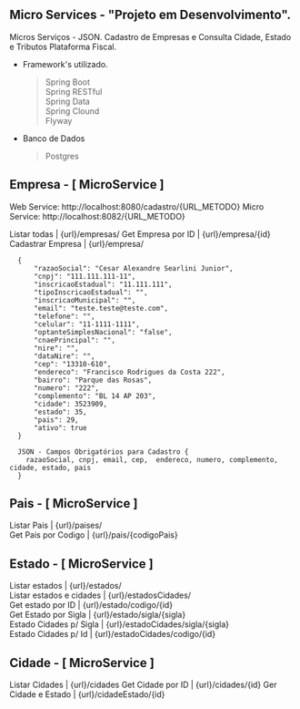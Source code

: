 ## Micro Services - "Projeto em Desenvolvimento".
  
  Micros Serviços - JSON. Cadastro de Empresas e Consulta Cidade, Estado e Tributos Plataforma Fiscal. 
  
  * Framework's utilizado. 
    > Spring Boot</br>
    > Spring RESTful</br>
    > Spring Data</br>
    > Spring Clound</br>
    > Flyway</br>
  * Banco de Dados 
    > Postgres</br> 
 
    
## Empresa - [ MicroService ]

  Web Service: http://localhost:8080/cadastro/{URL_METODO}
  Micro Service: http://localhost:8082/{URL_METODO}

  Listar todas | {url}/empresas/
  Get Empresa por ID | {url}/empresa/{id}
  Cadastrar Empresa | {url}/empresa/  

  ```Modelo de Json
    {
        "razaoSocial": "Cesar Alexandre Searlini Junior",
        "cnpj": "111.111.111-11",
        "inscricaoEstadual": "11.111.111",
        "tipoInscricaoEstadual": "",
        "inscricaoMunicipal": "",
        "email": "teste.teste@teste.com",
        "telefone": "",
        "celular": "11-1111-1111",
        "optanteSimplesNacional": "false",
        "cnaePrincipal": "",
        "nire": "",
        "dataNire": "",
        "cep": "13310-610",
        "endereco": "Francisco Rodrigues da Costa 222",
        "bairro": "Parque das Rosas",
        "numero": "222",
        "complemento": "BL 14 AP 203",
        "cidade": 3523909,
        "estado": 35,
        "pais": 29,
        "ativo": true
    }
  
    JSON - Campos Obrigatórios para Cadastro { 
      razaoSocial, cnpj, email, cep,  endereco, numero, complemento, cidade, estado, pais
    }
  ```
  
## Pais - [ MicroService ]  

  Listar Pais | {url}/paises/</br>
  Get Pais por Codigo | {url}/pais/{codigoPais}</br>
   
## Estado - [ MicroService ]  
  
  Listar estados | {url}/estados/</br>
  Listar estados e cidades | {url}/estadosCidades/</br>
  Get estado por ID | {url}/estado/codigo/{id}</br>
  Get Estado por Sigla | {url}/estado/sigla/{sigla}</br>
  Estado Cidades p/ Sigla | {url}/estadoCidades/sigla/{sigla}</br>
  Estado Cidades p/ Id | {url}/estadoCidades/codigo/{id}</br>
  
## Cidade - [ MicroService ]   

  Listar Cidades | {url}/cidades
  Get Cidade por ID | {url}/cidades/{id}
  Ger Cidade e Estado | {url}/cidadeEstado/{id}
